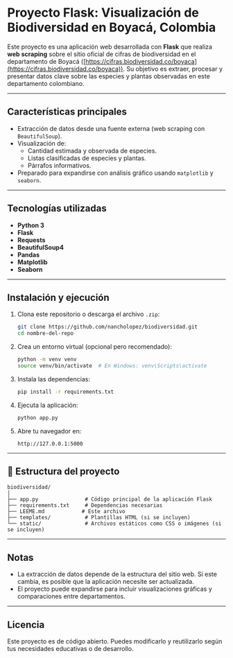 # Proyecto Flask: Visualización de Biodiversidad en Boyacá, Colombia

Este proyecto es una aplicación web desarrollada con **Flask** que realiza **web scraping** sobre el sitio oficial de cifras de biodiversidad en el departamento de Boyacá ([https://cifras.biodiversidad.co/boyaca](https://cifras.biodiversidad.co/boyaca)). Su objetivo es extraer, procesar y presentar datos clave sobre las especies y plantas observadas en este departamento colombiano.

---

## Características principales

- Extracción de datos desde una fuente externa (web scraping con `BeautifulSoup`).
- Visualización de:
  - Cantidad estimada y observada de especies.
  - Listas clasificadas de especies y plantas.
  - Párrafos informativos.
- Preparado para expandirse con análisis gráfico usando `matplotlib` y `seaborn`.

---

## Tecnologías utilizadas

- **Python 3**
- **Flask**
- **Requests**
- **BeautifulSoup4**
- **Pandas**
- **Matplotlib**
- **Seaborn**

---

## Instalación y ejecución

1. Clona este repositorio o descarga el archivo `.zip`:
   ```bash
   git clone https://github.com/nancholopez/biodiversidad.git
   cd nombre-del-repo
   ```

2. Crea un entorno virtual (opcional pero recomendado):
   ```bash
   python -m venv venv
   source venv/bin/activate  # En Windows: venv\Scripts\activate
   ```

3. Instala las dependencias:
   ```bash
   pip install -r requirements.txt
   ```

4. Ejecuta la aplicación:
   ```bash
   python app.py
   ```

5. Abre tu navegador en:
   ```
   http://127.0.0.1:5000
   ```

---

## 📁 Estructura del proyecto

```
biodiversidad/
│
├── app.py               # Código principal de la aplicación Flask
├── requirements.txt     # Dependencias necesarias
├── LEEME.md            # Este archivo
├── templates/           # Plantillas HTML (si se incluyen)
└── static/              # Archivos estáticos como CSS o imágenes (si se incluyen)
```

---

## Notas

- La extracción de datos depende de la estructura del sitio web. Si este cambia, es posible que la aplicación necesite ser actualizada.
- El proyecto puede expandirse para incluir visualizaciones gráficas y comparaciones entre departamentos.

---

## Licencia

Este proyecto es de código abierto. Puedes modificarlo y reutilizarlo según tus necesidades educativas o de desarrollo.
